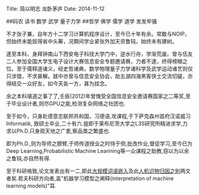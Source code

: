 Title: 简以明志 龙卧茅庐
Date:  2014-11-12

##码农 读书 数学 武学 量子力学
##哲学 佛学 儒学 道学 发发牢骚


不才张子兼，自年方十二学习计算机程序设计，至今已十年有余。常数与NOIP，但始终未能拔得省中头筹，况期间学业紧张外加天资鲁钝，始终未有建树。

遂至本科，身拜钟南山下西安电子科技大学门中，逆水行舟，学渐荒废。曾与伍友二人参加全国大学生电子设计大赛信息安全专题邀请赛，力者不逮，终得榜眼之位。至于儒释道诸义，经史哲诸典，数学物理量子力学诸科学及武学运动诸艺则仅只涉猎，不求甚解。就中亦曾与信息安全协会，助五湖四海黑客侠士交流切磋，亦得结交一众好友，如今天各一方，甚为挂念。

余之本科堪道之事了了,壬辰(2012)年曾愧受全国信息安全邀请赛国家之二等奖,至于毕业设计者,则尽GPU之能,检测复杂网络之社团也.

至于如今，只身赴德意志联邦共和国，习德语,攻课程,于下萨克森州首府汉诺威习Informatik,
    致硕士卒业,二十有六.旋即于莱布尼茨大学之L3S研究所精进求学,力求以Ph.D.只身观天地之广袤,察品类之繁盛也.

即为Ph.D.,则为导师之膀臂,于师传道授业之时侍于侧,批改作业,督促学习,至今已为Deep Learning,Probabilistic Machine
Learining等一众课程之助教,窃以为以余之鲁钝,亦自然有得.

至于科研格致,论文发表出有一二,即此[大规模词语嵌入](https://arxiv.org/pdf/1604.03584v4.pdf)及此[人机识物归因之别](https://dl.acm.org/citation.cfm?id=3371885.3359158)两文者矣.若夫科研方向者,盖"机器学习模型之阐释(interpretation
of machine learning models)"耳.
